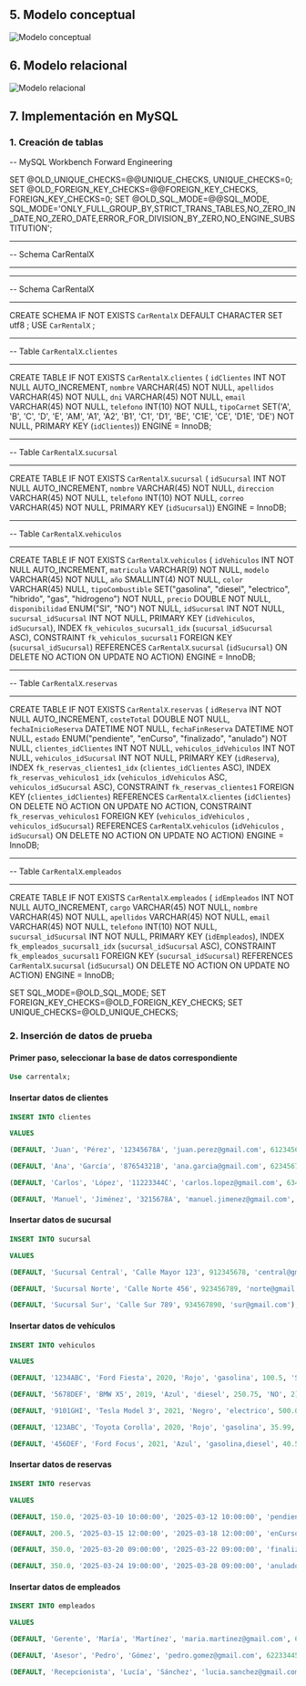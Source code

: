 ## 5. Modelo conceptual

![Modelo conceptual](./capturas/modelo.conceptual.png)

## 6. Modelo relacional

![Modelo relacional](./capturas/modelo.relacional.png)

## 7. Implementación en MySQL

### 1. Creación de tablas

-- MySQL Workbench Forward Engineering

SET @OLD_UNIQUE_CHECKS=@@UNIQUE_CHECKS, UNIQUE_CHECKS=0;
SET @OLD_FOREIGN_KEY_CHECKS=@@FOREIGN_KEY_CHECKS, FOREIGN_KEY_CHECKS=0;
SET @OLD_SQL_MODE=@@SQL_MODE, SQL_MODE='ONLY_FULL_GROUP_BY,STRICT_TRANS_TABLES,NO_ZERO_IN_DATE,NO_ZERO_DATE,ERROR_FOR_DIVISION_BY_ZERO,NO_ENGINE_SUBSTITUTION';

-- -----------------------------------------------------
-- Schema CarRentalX
-- -----------------------------------------------------

-- -----------------------------------------------------
-- Schema CarRentalX
-- -----------------------------------------------------
CREATE SCHEMA IF NOT EXISTS `CarRentalX` DEFAULT CHARACTER SET utf8 ;
USE `CarRentalX` ;

-- -----------------------------------------------------
-- Table `CarRentalX`.`clientes`
-- -----------------------------------------------------
CREATE TABLE IF NOT EXISTS `CarRentalX`.`clientes` (
  `idClientes` INT NOT NULL AUTO_INCREMENT,
  `nombre` VARCHAR(45) NOT NULL,
  `apellidos` VARCHAR(45) NOT NULL,
  `dni` VARCHAR(45) NOT NULL,
  `email` VARCHAR(45) NOT NULL,
  `telefono` INT(10) NOT NULL,
  `tipoCarnet` SET('A', 'B', 'C', 'D', 'E', 'AM', 'A1', 'A2', 'B1', 'C1', 'D1', 'BE', 'C1E', 'CE', 'D1E', 'DE') NOT NULL,
  PRIMARY KEY (`idClientes`))
ENGINE = InnoDB;


-- -----------------------------------------------------
-- Table `CarRentalX`.`sucursal`
-- -----------------------------------------------------
CREATE TABLE IF NOT EXISTS `CarRentalX`.`sucursal` (
  `idSucursal` INT NOT NULL AUTO_INCREMENT,
  `nombre` VARCHAR(45) NOT NULL,
  `direccion` VARCHAR(45) NOT NULL,
  `telefono` INT(10) NOT NULL,
  `correo` VARCHAR(45) NOT NULL,
  PRIMARY KEY (`idSucursal`))
ENGINE = InnoDB;


-- -----------------------------------------------------
-- Table `CarRentalX`.`vehiculos`
-- -----------------------------------------------------
CREATE TABLE IF NOT EXISTS `CarRentalX`.`vehiculos` (
  `idVehiculos` INT NOT NULL AUTO_INCREMENT,
  `matricula` VARCHAR(9) NOT NULL,
  `modelo` VARCHAR(45) NOT NULL,
  `año` SMALLINT(4) NOT NULL,
  `color` VARCHAR(45) NULL,
  `tipoCombustible` SET("gasolina", "diesel", "electrico", "hibrido", "gas", "hidrogeno") NOT NULL,
  `precio` DOUBLE NOT NULL,
  `disponibilidad` ENUM("SI", "NO") NOT NULL,
  `idSucursal` INT NOT NULL,
  `sucursal_idSucursal` INT NOT NULL,
  PRIMARY KEY (`idVehiculos`, `idSucursal`),
  INDEX `fk_vehiculos_sucursal1_idx` (`sucursal_idSucursal` ASC),
  CONSTRAINT `fk_vehiculos_sucursal1`
    FOREIGN KEY (`sucursal_idSucursal`)
    REFERENCES `CarRentalX`.`sucursal` (`idSucursal`)
    ON DELETE NO ACTION
    ON UPDATE NO ACTION)
ENGINE = InnoDB;


-- -----------------------------------------------------
-- Table `CarRentalX`.`reservas`
-- -----------------------------------------------------
CREATE TABLE IF NOT EXISTS `CarRentalX`.`reservas` (
  `idReserva` INT NOT NULL AUTO_INCREMENT,
  `costeTotal` DOUBLE NOT NULL,
  `fechaInicioReserva` DATETIME NOT NULL,
  `fechaFinReserva` DATETIME NOT NULL,
  `estado` ENUM("pendiente", "enCurso", "finalizado", "anulado") NOT NULL,
  `clientes_idClientes` INT NOT NULL,
  `vehiculos_idVehiculos` INT NOT NULL,
  `vehiculos_idSucursal` INT NOT NULL,
  PRIMARY KEY (`idReserva`),
  INDEX `fk_reservas_clientes1_idx` (`clientes_idClientes` ASC),
  INDEX `fk_reservas_vehiculos1_idx` (`vehiculos_idVehiculos` ASC, `vehiculos_idSucursal` ASC),
  CONSTRAINT `fk_reservas_clientes1`
    FOREIGN KEY (`clientes_idClientes`)
    REFERENCES `CarRentalX`.`clientes` (`idClientes`)
    ON DELETE NO ACTION
    ON UPDATE NO ACTION,
  CONSTRAINT `fk_reservas_vehiculos1`
    FOREIGN KEY (`vehiculos_idVehiculos` , `vehiculos_idSucursal`)
    REFERENCES `CarRentalX`.`vehiculos` (`idVehiculos` , `idSucursal`)
    ON DELETE NO ACTION
    ON UPDATE NO ACTION)
ENGINE = InnoDB;


-- -----------------------------------------------------
-- Table `CarRentalX`.`empleados`
-- -----------------------------------------------------
CREATE TABLE IF NOT EXISTS `CarRentalX`.`empleados` (
  `idEmpleados` INT NOT NULL AUTO_INCREMENT,
  `cargo` VARCHAR(45) NOT NULL,
  `nombre` VARCHAR(45) NOT NULL,
  `apellidos` VARCHAR(45) NOT NULL,
  `email` VARCHAR(45) NOT NULL,
  `telefono` INT(10) NOT NULL,
  `sucursal_idSucursal` INT NOT NULL,
  PRIMARY KEY (`idEmpleados`),
  INDEX `fk_empleados_sucursal1_idx` (`sucursal_idSucursal` ASC),
  CONSTRAINT `fk_empleados_sucursal1`
    FOREIGN KEY (`sucursal_idSucursal`)
    REFERENCES `CarRentalX`.`sucursal` (`idSucursal`)
    ON DELETE NO ACTION
    ON UPDATE NO ACTION)
ENGINE = InnoDB;


SET SQL_MODE=@OLD_SQL_MODE;
SET FOREIGN_KEY_CHECKS=@OLD_FOREIGN_KEY_CHECKS;
SET UNIQUE_CHECKS=@OLD_UNIQUE_CHECKS;

### 2. Inserción de datos de prueba

#### Primer paso, seleccionar la base de datos correspondiente
``` sql
Use carrentalx;
```
#### Insertar datos de clientes
``` sql
INSERT INTO clientes 

VALUES   

(DEFAULT, 'Juan', 'Pérez', '12345678A', 'juan.perez@gmail.com', 612345678, 'A'),  

(DEFAULT, 'Ana', 'García', '87654321B', 'ana.garcia@gmail.com', 623456789, 'B'),  

(DEFAULT, 'Carlos', 'López', '11223344C', 'carlos.lopez@gmail.com', 634567890, 'C'), 

(DEFAULT, 'Manuel', 'Jiménez', '3215678A', 'manuel.jimenez@gmail.com', 652145423, 'A,B'); 
```
#### Insertar datos de sucursal
``` sql
INSERT INTO sucursal 

VALUES  

(DEFAULT, 'Sucursal Central', 'Calle Mayor 123', 912345678, 'central@gmail.com'), 

(DEFAULT, 'Sucursal Norte', 'Calle Norte 456', 923456789, 'norte@gmail.com'), 

(DEFAULT, 'Sucursal Sur', 'Calle Sur 789', 934567890, 'sur@gmail.com'); 
```
#### Insertar datos de vehículos
``` sql
INSERT INTO vehiculos 

VALUES  

(DEFAULT, '1234ABC', 'Ford Fiesta', 2020, 'Rojo', 'gasolina', 100.5, 'SI', 1), 

(DEFAULT, '5678DEF', 'BMW X5', 2019, 'Azul', 'diesel', 250.75, 'NO', 2), 

(DEFAULT, '9101GHI', 'Tesla Model 3', 2021, 'Negro', 'electrico', 500.0, 'SI', 3), 

(DEFAULT, '123ABC', 'Toyota Corolla', 2020, 'Rojo', 'gasolina', 35.99, 'SI', 1), 

(DEFAULT, '456DEF', 'Ford Focus', 2021, 'Azul', 'gasolina,diesel', 40.50, 'SI', 2); 
```
#### Insertar datos de reservas
``` sql
INSERT INTO reservas 

VALUES  

(DEFAULT, 150.0, '2025-03-10 10:00:00', '2025-03-12 10:00:00', 'pendiente', 1, 1, 1), 

(DEFAULT, 200.5, '2025-03-15 12:00:00', '2025-03-18 12:00:00', 'enCurso', 2, 2, 2), 

(DEFAULT, 350.0, '2025-03-20 09:00:00', '2025-03-22 09:00:00', 'finalizado', 3, 3, 3), 

(DEFAULT, 350.0, '2025-03-24 19:00:00', '2025-03-28 09:00:00', 'anulado', 3, 3, 3); 
```
#### Insertar datos de empleados
``` sql
INSERT INTO empleados 

VALUES  

(DEFAULT, 'Gerente', 'María', 'Martínez', 'maria.martinez@gmail.com', 611223344, 1), 

(DEFAULT, 'Asesor', 'Pedro', 'Gómez', 'pedro.gomez@gmail.com', 622334455, 2), 

(DEFAULT, 'Recepcionista', 'Lucía', 'Sánchez', 'lucia.sanchez@gmail.com', 633445566, 3) 
```
